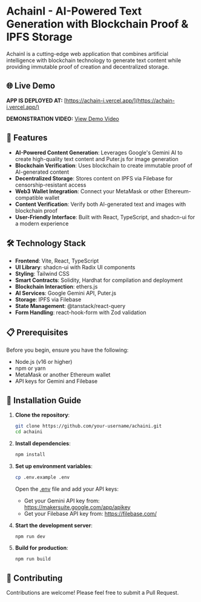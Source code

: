 # AchainI - AI-Powered Text Generation with Blockchain Proof & IPFS Storage

AchainI is a cutting-edge web application that combines artificial intelligence with blockchain technology to generate text content while providing immutable proof of creation and decentralized storage.

## 🌐 Live Demo

**APP IS DEPLOYED AT:** [https://achain-i.vercel.app/](https://achain-i.vercel.app/)

**DEMONSTRATION VIDEO:** [View Demo Video](https://youtu.be/CYs-PhjFylo)

## 🚀 Features

- **AI-Powered Content Generation**: Leverages Google's Gemini AI to create high-quality text content and Puter.js for image generation
- **Blockchain Verification**: Uses blockchain to create immutable proof of AI-generated content
- **Decentralized Storage**: Stores content on IPFS via Filebase for censorship-resistant access
- **Web3 Wallet Integration**: Connect your MetaMask or other Ethereum-compatible wallet
- **Content Verification**: Verify both AI-generated text and images with blockchain proof
- **User-Friendly Interface**: Built with React, TypeScript, and shadcn-ui for a modern experience

## 🛠️ Technology Stack

- **Frontend**: Vite, React, TypeScript
- **UI Library**: shadcn-ui with Radix UI components
- **Styling**: Tailwind CSS
- **Smart Contracts**: Solidity, Hardhat for compilation and deployment
- **Blockchain Interaction**: ethers.js
- **AI Services**: Google Gemini API, Puter.js
- **Storage**: IPFS via Filebase
- **State Management**: @tanstack/react-query
- **Form Handling**: react-hook-form with Zod validation

## 📋 Prerequisites

Before you begin, ensure you have the following:
- Node.js (v16 or higher)
- npm or yarn
- MetaMask or another Ethereum wallet
- API keys for Gemini and Filebase

## 📖 Installation Guide

1. **Clone the repository**:
   ```bash
   git clone https://github.com/your-username/achaini.git
   cd achaini
   ```

2. **Install dependencies**:
   ```bash
   npm install
   ```

3. **Set up environment variables**:
   ```bash
   cp .env.example .env
   ```
   Open the [.env](file:///c:/Users/shlok/repos/AchainI/.env) file and add your API keys:
   - Get your Gemini API key from: https://makersuite.google.com/app/apikey
   - Get your Filebase API key from: https://filebase.com/

4. **Start the development server**:
   ```bash
   npm run dev
   ```

5. **Build for production**:
   ```bash
   npm run build
   ```

## 🤝 Contributing

Contributions are welcome! Please feel free to submit a Pull Request.